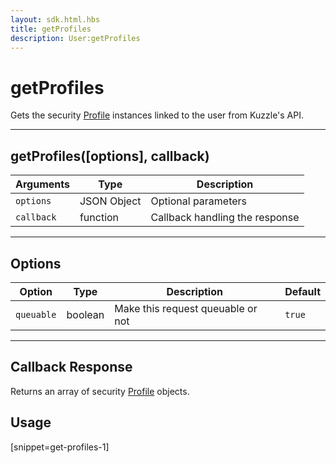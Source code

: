 ```yaml
---
layout: sdk.html.hbs
title: getProfiles
description: User:getProfiles
---
```


# getProfiles

Gets the security [Profile](/sdk-reference/php/3/profile) instances linked to the user from Kuzzle's API.

---

## getProfiles([options], callback)

| Arguments  | Type        | Description                    |
| ---------- | ----------- | ------------------------------ |
| `options`  | JSON Object | Optional parameters            |
| `callback` | function    | Callback handling the response |

---

## Options

| Option     | Type    | Description                       | Default |
| ---------- | ------- | --------------------------------- | ------- |
| `queuable` | boolean | Make this request queuable or not | `true`  |

---

## Callback Response

Returns an array of security [Profile](/sdk-reference/php/3/profile) objects.

## Usage

[snippet=get-profiles-1]
